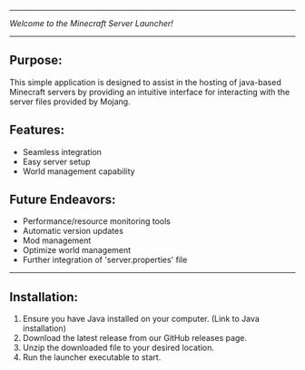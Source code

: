 ************************************************************************************************************
_Welcome to the Minecraft Server Launcher!_
************************************************************************************************************



**Purpose:**
--------
This simple application is designed to assist in the hosting of java-based Minecraft servers by providing 
an intuitive interface for interacting with the server files provided by Mojang.

**Features:**
---------
- Seamless integration
- Easy server setup
- World management capability

**Future Endeavors:**
-----------------
- Performance/resource monitoring tools
- Automatic version updates
- Mod management
- Optimize world management
- Further integration of 'server.properties' file

************************************************************************************************************

**Installation:**
-------------
1. Ensure you have Java installed on your computer. (Link to Java installation)
2. Download the latest release from our GitHub releases page.
3. Unzip the downloaded file to your desired location.
4. Run the launcher executable to start.
